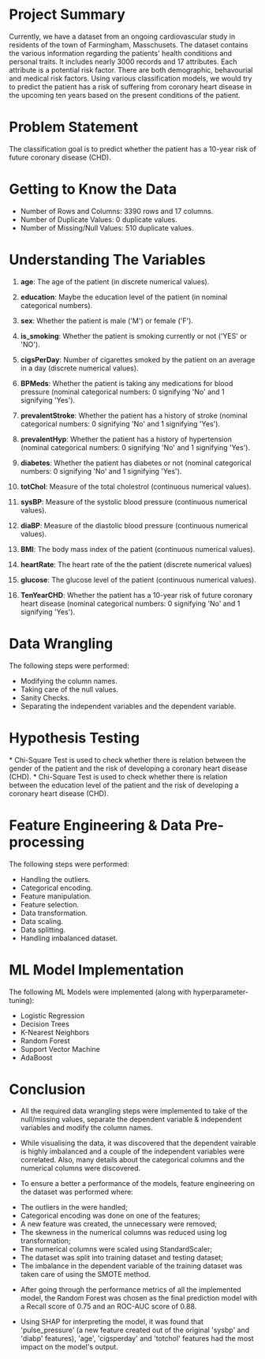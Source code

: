 <h1> Project Summary </h1>

Currently, we have a dataset from an ongoing cardiovascular study in residents of the town of Farmingham, Masschusets. The dataset contains the various information regarding the patients' health conditions and personal traits. It includes nearly 3000 records and 17 attributes. Each attribute is a potential risk factor. There are both demographic, behavourial and medical risk factors. Using various classification models, we would try to predict the patient has a risk of suffering from coronary heart disease in the upcoming ten years based on the present conditions of the patient.


<h1> Problem Statement </h1>

The classification goal is to predict whether the patient has a 10-year risk of future coronary disease (CHD).


<h1> Getting to Know the Data </h1>

* Number of Rows and Columns: 3390 rows and 17 columns.
* Number of Duplicate Values: 0 duplicate values.
* Number of Missing/Null Values: 510 duplicate values.


<h1> Understanding The Variables </h1>

 1. **age**: The age of the patient (in discrete numerical values).

 2. **education**: Maybe the education level of the patient (in nominal categorical numbers).
         
 3. **sex**: Whether the patient is male ('M') or female ('F').

 4. **is_smoking**: Whether the patient is smoking currently or not ('YES' or 'NO').

 5. **cigsPerDay**: Number of cigarettes smoked by the patient on an average in a day (discrete numerical values).

 6. **BPMeds**: Whether the patient is taking any medications for blood pressure (nominal categorical numbers: 0 signifying 'No' and 1 signifying 'Yes').

 7. **prevalentStroke**: Whether the patient has a history of stroke (nominal categorical numbers: 0 signifying 'No' and 1 signifying 'Yes').

 8. **prevalentHyp**: Whether the patient has a history of hypertension (nominal categorical numbers: 0 signifying 'No' and 1 signifying 'Yes').

 9. **diabetes**: Whether the patient has diabetes or not (nominal categorical numbers: 0 signifying 'No' and 1 signifying 'Yes').

 10. **totChol**: Measure of the total cholestrol (continuous numerical values).

 11. **sysBP**: Measure of the systolic blood pressure (continuous numerical values).

 12. **diaBP**: Measure of the diastolic blood pressure (continuous numerical values).

 13. **BMI**: The body mass index of the patient (continuous numerical values).

 14. **heartRate**: The heart rate of the the patient (discrete numerical values)

 15. **glucose**: The glucose level of the patient (continuous numerical values).

 16.  **TenYearCHD**: Whether the patient has a 10-year risk of future coronary heart disease (nominal categorical numbers: 0 signifying 'No' and 1 signifying 'Yes').


<h1> Data Wrangling </h1>

The following steps were performed:

* Modifying the column names.
* Taking care of the null values.
* Sanity Checks.
* Separating the independent variables and the dependent variable.

<h1> Hypothesis Testing </h1>
* Chi-Square Test is used to check whether there is relation between the gender of the patient and the risk of developing a coronary heart disease (CHD).
* Chi-Square Test is used to check whether there is relation between the education level of the patient and the risk of developing a coronary heart disease (CHD).

<h1> Feature Engineering & Data Pre-processing </h1>

The following steps were performed:

* Handling the outliers.
* Categorical encoding.
* Feature manipulation.
* Feature selection.
* Data transformation.
* Data scaling.
* Data splitting.
* Handling imbalanced dataset.


<h1> ML Model Implementation </h1>

The following ML Models were implemented (along with hyperparameter-tuning):

* Logistic Regression
* Decision Trees
* K-Nearest Neighbors
* Random Forest
* Support Vector Machine
* AdaBoost


<h1> Conclusion </h1>

* All the required data wrangling steps were implemented to take of the null/missing values, separate the dependent variable & independent variables and modify the column names.

* While visualising the data, it was discovered that the dependent vairable is highly imbalanced and a couple of the independent variables were correlated. Also, many details about the categorical columns and the numerical columns were discovered.

* To ensure a better a performance of the models, feature engineering on the dataset was performed where:
 - The outliers in the were handled;
 - Categorical encoding was done on one of the features;
 - A new feature was created, the unnecessary were removed;
 - The skewness in the numerical columns was reduced using log transformation;
 - The numerical columns were scaled using StandardScaler;
 - The dataset was split into training dataset and testing dataset;
 - The imbalance in the dependent variable of the training dataset was taken care of using the SMOTE method.

* After going through the performance metrics of all the implemented model, the Random Forest was chosen as the final prediction model with a Recall score of 0.75 and an ROC-AUC score of 0.88.

* Using SHAP for interpreting the model, it was found that 'pulse_pressure' (a new feature created out of the original 'sysbp' and 'diabp' features), 'age', 'cigsperday' and 'totchol' features had the most impact on the model's output.





